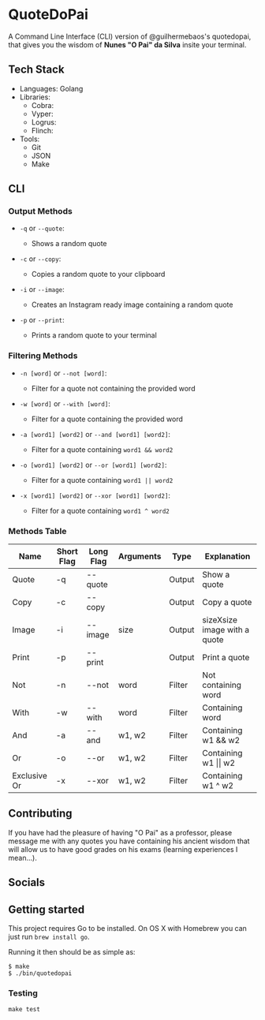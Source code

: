 # QuoteDoPai

A Command Line Interface (CLI) version of @guilhermebaos's quotedopai, that gives you the wisdom of **Nunes "O Pai" da Silva** insite your terminal.

## Tech Stack
* Languages: Golang
* Libraries:
	* Cobra:
	* Vyper:
	* Logrus:
	* Flinch:
* Tools:
	* Git
	* JSON
	* Make

## CLI
### Output Methods

* `-q` or `--quote`:
	* Shows a random quote

* `-c` or `--copy`:
	* Copies a random quote to your clipboard

* `-i` or `--image`:
	* Creates an Instagram ready image containing a random quote

* `-p` or `--print`:
	* Prints a random quote to your terminal

### Filtering Methods

* `-n [word]` or `--not [word]`:
	* Filter for a quote not containing the provided word

* `-w [word]` or `--with [word]`:
	* Filter for a quote containing the provided word

* `-a [word1] [word2]` or `--and [word1] [word2]`:
	* Filter for a quote containing `word1 && word2`

* `-o [word1] [word2]` or `--or [word1] [word2]`:
	* Filter for a quote containing `word1 || word2`

* `-x [word1] [word2]` or `--xor [word1] [word2]`:
	* Filter for a quote containing `word1 ^ word2`

### Methods Table

| Name         | Short Flag | Long Flag | Arguments | Type   | Explanation                   |
|--------------|------------|-----------|-----------|--------|-------------------------------|
| Quote        | -q         | --quote   |           | Output | Show a quote                  |
| Copy         | -c         | --copy    |           | Output | Copy a quote                  |
| Image        | -i         | --image   | size      | Output | sizeXsize image with a quote  |
| Print        | -p         | --print   |           | Output | Print a quote                 |
| Not          | -n         | --not     | word      | Filter | Not containing word           |
| With         | -w         | --with    | word      | Filter | Containing word               |
| And          | -a         | --and     | w1, w2    | Filter | Containing w1 && w2           |
| Or           | -o         | --or      | w1, w2    | Filter | Containing w1 \|\| w2         |
| Exclusive Or | -x         | --xor     | w1, w2    | Filter | Containing w1 ^ w2            |

## Contributing
If you have had the pleasure of having "O Pai" as a professor, please message me with any quotes you have containing his ancient wisdom that will allow us to have good grades on his exams (learning experiences I mean...).

## Socials

## Getting started

This project requires Go to be installed. On OS X with Homebrew you can just run `brew install go`.

Running it then should be as simple as:

```console
$ make
$ ./bin/quotedopai
```

### Testing

``make test``
